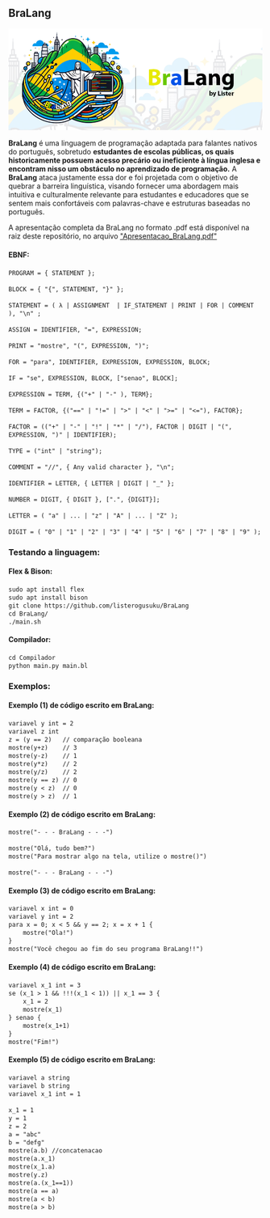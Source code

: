 ## BraLang

![BraLang](./Brand/BraLang_background.png)

**BraLang** é uma linguagem de programação adaptada para falantes nativos do português, sobretudo **estudantes de escolas públicas, os quais historicamente possuem acesso precário ou ineficiente à língua inglesa e encontram nisso um obstáculo no aprendizado de programação.** A **BraLang** ataca justamente essa dor e foi projetada com o objetivo de quebrar a barreira linguística, visando fornecer uma abordagem mais intuitiva e culturalmente relevante para estudantes e educadores que se sentem mais confortáveis com palavras-chave e estruturas baseadas no português.

A apresentação completa da BraLang no formato .pdf está disponível na raiz deste repositório, no arquivo ["Apresentacao_BraLang.pdf"](https://github.com/listerogusuku/BraLang/blob/main/Apresentacao_BraLang.pdf)

#### EBNF:

```
PROGRAM = { STATEMENT };

BLOCK = { "{", STATEMENT, "}" };

STATEMENT = ( λ | ASSIGNMENT  | IF_STATEMENT | PRINT | FOR | COMMENT ), "\n" ;

ASSIGN = IDENTIFIER, "=", EXPRESSION;

PRINT = "mostre", "(", EXPRESSION, ")";

FOR = "para", IDENTIFIER, EXPRESSION, EXPRESSION, BLOCK;

IF = "se", EXPRESSION, BLOCK, ["senao", BLOCK];

EXPRESSION = TERM, {("+" | "-" ), TERM};

TERM = FACTOR, {("==" | "!=" | ">" | "<" | ">=" | "<="), FACTOR};

FACTOR = (("+" | "-" | "!" | "*" | "/"), FACTOR | DIGIT | "(", EXPRESSION, ")" | IDENTIFIER);

TYPE = ("int" | "string");

COMMENT = "//", { Any valid character }, "\n";

IDENTIFIER = LETTER, { LETTER | DIGIT | "_" };

NUMBER = DIGIT, { DIGIT }, [".", {DIGIT}];

LETTER = ( "a" | ... | "z" | "A" | ... | "Z" );

DIGIT = ( "0" | "1" | "2" | "3" | "4" | "5" | "6" | "7" | "8" | "9" );

```


### Testando a linguagem:

#### Flex & Bison:
```
sudo apt install flex
sudo apt install bison
git clone https://github.com/listerogusuku/BraLang
cd BraLang/
./main.sh
```

#### Compilador:
```
cd Compilador
python main.py main.bl
```

### Exemplos:

#### Exemplo (1) de código escrito em BraLang:

```
variavel y int = 2
variavel z int
z = (y == 2)   // comparação booleana
mostre(y+z)    // 3
mostre(y-z)    // 1
mostre(y*z)    // 2
mostre(y/z)    // 2
mostre(y == z) // 0
mostre(y < z)  // 0
mostre(y > z)  // 1
```

#### Exemplo (2) de código escrito em BraLang:

```
mostre("- - - BraLang - - -")

mostre("Olá, tudo bem?")
mostre("Para mostrar algo na tela, utilize o mostre()")

mostre("- - - BraLang - - -")

```

#### Exemplo (3) de código escrito em BraLang:

```
variavel x int = 0
variavel y int = 2
para x = 0; x < 5 && y == 2; x = x + 1 {
    mostre("Ola!")
}
mostre("Você chegou ao fim do seu programa BraLang!!")
```

#### Exemplo (4) de código escrito em BraLang:

```
variavel x_1 int = 3
se (x_1 > 1 && !!!(x_1 < 1)) || x_1 == 3 {
    x_1 = 2
    mostre(x_1)
} senao {
    mostre(x_1+1)
}
mostre("Fim!")
```

#### Exemplo (5) de código escrito em BraLang:

```
variavel a string
variavel b string
variavel x_1 int = 1

x_1 = 1
y = 1
z = 2
a = "abc"
b = "defg"
mostre(a.b) //concatenacao
mostre(a.x_1)
mostre(x_1.a)
mostre(y.z)
mostre(a.(x_1==1))
mostre(a == a)
mostre(a < b)
mostre(a > b)
```
